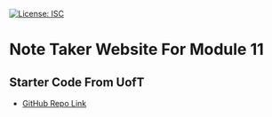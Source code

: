 [![License: ISC](https://img.shields.io/badge/License-ISC-blue.svg)](https://opensource.org/licenses/ISC)
# Note Taker Website For Module 11


## Starter Code From UofT
 - [GitHub Repo Link](https://github.com/coding-boot-camp/miniature-eureka)